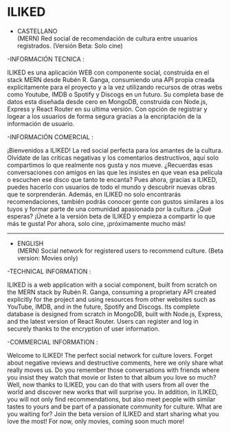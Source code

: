 # ILIKED

- CASTELLANO <br>
(MERN) Red social de recomendación de cultura entre usuarios registrados. (Versión Beta: Solo cine)<br>

-INFORMACIÓN TECNICA :<br>

ILIKED es una aplicación WEB con componente social, construida en el stack MERN desde Rubén R. Ganga, consumiendo una API propia 
creada explícitamente para el proyecto y a la vez utilizando recursos de otras webs como Youtube, IMDB o Spotify y Discogs en un futuro.
Su completa base de datos esta diseñada desde cero en MongoDB, construida con Node.js, Express y React Router en su ultima versión.
Con opción de registrar y logear a los usuarios de forma segura gracias a la encriptación de la información de usuario. 


-INFORMACIÓN COMERCIAL :<br>

¡Bienvenidos a ILIKED! 
La red social perfecta para los amantes de la cultura. Olvídate de las críticas negativas y los comentarios destructivos, aquí solo compartimos 
lo que realmente nos gusta y nos mueve. ¿Recuerdas esas conversaciones con amigos en las que les insistes en que vean esa película o escuchen ese disco que tanto 
te encanta? Pues ahora, gracias a ILIKED, puedes hacerlo con usuarios de todo el mundo y descubrir nuevas obras que te sorprenderán.
Además, en ILIKED no solo encontrarás recomendaciones, también podrás conocer gente con gustos similares a los tuyos y formar parte de una 
comunidad apasionada por la cultura. ¿Qué esperas? ¡Únete a la versión beta de ILIKED y empieza a compartir lo que más te gusta! Por ahora, solo cine, 
¡próximamente mucho más!
_______________________________________________________________________________________________________________________________________________________________________

- ENGLISH <br>
(MERN) Social network for registered users to recommend culture. (Beta version: Movies only)

-TECHNICAL INFORMATION :<br>

ILIKED is a web application with a social component, built from scratch on the MERN stack by Rubén R. Ganga, consuming a proprietary API 
created explicitly for the project and using resources from other websites such as YouTube, IMDB, and in the future, Spotify and Discogs. 
Its complete database is designed from scratch in MongoDB, built with Node.js, Express, and the latest version of React Router. 
Users can register and log in securely thanks to the encryption of user information.

-COMMERCIAL INFORMATION :<br>

Welcome to ILIKED! The perfect social network for culture lovers. Forget about negative reviews and destructive comments, 
here we only share what really moves us. Do you remember those conversations with friends where you insist they watch that movie 
or listen to that album you love so much? Well, now thanks to ILIKED, you can do that with users from all over the world and 
discover new works that will surprise you. In addition, in ILIKED, you will not only find recommendations, but also meet people with similar tastes to yours 
and be part of a passionate community for culture. What are you waiting for? Join the beta version of ILIKED and start sharing what you love the most! 
For now, only movies, coming soon much more!
